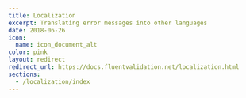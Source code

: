 ```yaml
---
title: Localization
excerpt: Translating error messages into other languages
date: 2018-06-26
icon:
  name: icon_document_alt
color: pink
layout: redirect
redirect_url: https://docs.fluentvalidation.net/localization.html
sections:
  - /localization/index
---
```

